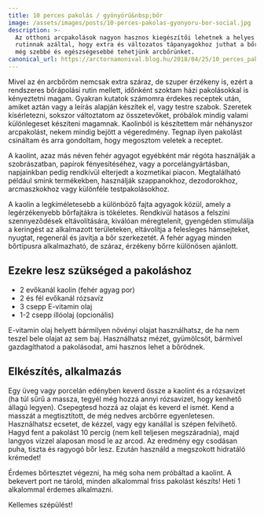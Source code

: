 ```yaml
---
title: 10 perces pakolás / gyönyörű&nbsp;bőr
image: /assets/images/posts/10-perces-pakolas-gyonyoru-bor-social.jpg
description: >-
  Az otthoni arcpakolások nagyon hasznos kiegészítői lehetnek a helyes bőrápolási
  rutinnak azáltal, hogy extra és változatos tápanyagokhoz juthat a bőr, amivel
  még szebbé és egészségesebbé tehetjünk arcbőrünket.
canonical_url: https://arctornamonival.blog.hu/2018/04/25/10_perces_pakolas_gyonyoru_bor
---
```


Mivel az én arcbőröm nemcsak extra száraz, de szuper érzékeny is, ezért a
rendszeres bőrápolási rutin mellett, időnként szoktam házi pakolásokkal is
kényeztetni magam. Gyakran kutatok számomra érdekes receptek után, amiket aztán
vagy a leírás alapján készítek el, vagy testre szabok. Szeretek kísérletezni,
sokszor változtatom az összetevőket, próbálok mindig valami különlegeset
készíteni magamnak. Kaolinból is készítettem már néhányszor arcpakolást, nekem
mindig bejött a végeredmény. Tegnap ilyen pakolást csináltam és arra gondoltam,
hogy megosztom veletek a receptet.

A kaolint, azaz más néven fehér agyagot egyébként már régóta használják a
szobrászatban, papírok fényesítéséhez, vagy a porcelángyártásban, napjainkban
pedig rendkívül elterjedt a kozmetikai piacon. Megtalálható például smink
termékekben, használják szappanokhoz, dezodorokhoz, arcmaszkokhoz vagy különféle
testpakolásokhoz.

A kaolin a legkíméletesebb a különböző fajta agyagok közül, amely a
legérzékenyebb bőrfajtákra is tökéletes. Rendkívül hatásos a felszíni
szennyeződések eltávolítására, kiválóan méregtelenít, gyengéden stimulálja a
keringést az alkalmazott területeken, eltávolítja a felesleges hámsejteket,
nyugtat, regenerál és javítja a bőr szerkezetét. A fehér agyag minden bőrtípusra
alkalmazható, de száraz, érzékeny bőrre különösen ajánlott.

## Ezekre lesz szükséged a pakoláshoz

*   2 evőkanál kaolin (fehér agyag por)
*   2 és fél evőkanál rózsavíz
*   3 csepp E-vitamin olaj
*   1-2 csepp illóolaj (opcionális)

E-vitamin olaj helyett bármilyen növényi olajat használhatsz, de ha nem
teszel bele olajat az sem baj. Használhatsz mézet, gyümölcsöt, bármivel
gazdagíthatod a pakolásodat, ami hasznos lehet a bőrödnek.

## Elkészítés, alkalmazás

Egy üveg vagy porcelán edényben keverd össze a kaolint és a rózsavizet (ha túl
sűrű a massza, tegyél még hozzá annyi rózsavizet, hogy kenhető állagú legyen).
Csepegtesd hozzá az olajat és keverd el ismét. Kend a masszát a megtisztított,
de még nedves arcbőrre egyenletesen. Használhatsz ecsetet, de kézzel, vagy egy
kanállal is szépen felvihető. Hagyd fent a pakolást 10 percig (nem kell teljesen
megszáradnia), majd langyos vízzel alaposan mosd le az arcod. Az eredmény egy
csodásan puha, tiszta és ragyogó bőr lesz. Ezután használd a megszokott
hidratáló krémedet!

Érdemes bőrtesztet végezni, ha még soha nem próbáltad a kaolint. A bekevert port
ne tárold, minden alkalommal friss pakolást készíts! Heti 1 alkalommal érdemes
alkalmazni.

Kellemes szépülést!
